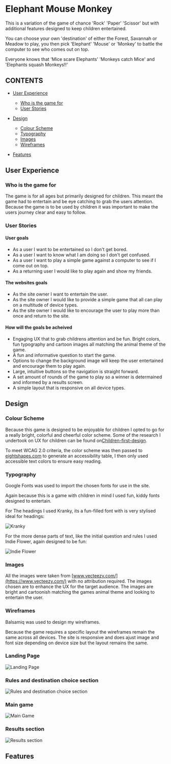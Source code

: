 # Elephant Mouse Monkey

This is a variation of the game of chance 'Rock' 'Paper' 'Scissor' but with additional features designed to keep children entertained.

You can choose your own 'destination' of either the Forest, Savannah or Meadow to play, you then pick 'Elephant' 'Mouse' or 'Monkey' to battle the computer to see who comes out on top.

Everyone knows that 'Mice scare Elephants' 'Monkeys catch Mice' and 'Elephants squash Monkeys!!'



## CONTENTS

* [User Experience](#user-experience)
  * [Who is the game for](#who-is-the-game-for)
  * [User Stories](#user-stories)

* [Design](#design)
  * [Colour Scheme](#colour-scheme)
  * [Typography](#typography)
  * [Images](#images)
  * [Wireframes](#wireframes)

* [Features](#features)


## User Experience

### Who is the game for


The game is for all ages but primarily designed for children.
This meant the game had to entertain and be eye catching to grab the users attention.
Because the game is to be used by children it was important to make the users journey clear and easy to follow.  

### User Stories  

#### User goals

* As a user I want to be entertained so I don't get bored.
* As a user I want to know what I am doing so I don't get confused.
* As a user I want to play a simple game against a computer to see if I come out on top. 
* As a returning user I would like to play again and show my friends.

#### The websites goals

* As the site owner I want to entertain the user.
* As the site owner I would like to provide a simple game that all can play on a multitude of device types.
* As the site owner I would like to encourage the user to play more than once and return to the site.

#### How will the goals be acheived

* Engaging UX that to grab childrens attention and be fun. Bright colors, fun typography and cartoon images all matching the animal theme of the game.
* A fun and informative question to start the game.
* Options to change the background image will keep the user entertained and encourage them to play again.
* Large, intuitive buttons so the navigation is straight forward.
* A set amount of rounds of the game to play so a winner is determained and informed by a results screen.
* A simple layout that is responsive on all device types.


## Design


### Colour Scheme


Because this game is designed to be enjoyable for children I opted to go for a really bright, colorful and cheerful color scheme. Some of the research I undertook on UX for children can be found on[Children-first-design](https://uxdesign.cc/ux-for-kids-responsible-matter-802bd12fe28c).

To meet WCAG 2.0 criteria, the color scheme was then passed to [eightshapes.com](https://contrast-grid.eightshapes.com/) to generate an accessibility table, I then only used accessible text colors to ensure easy reading.

### Typography

Google Fonts was used to import the chosen fonts for use in the site.

Again because this is a game with children in mind I used fun, kiddy fonts designed to entertain.

For The headings I used Kranky, its a fun-filled font with is very stylised ideal for headings:

![Kranky](assets/media/kranky.PNG)

For the more dense parts of text, like the initial question and rules I used Indie Flower, again designed to be fun:

![Indie Flower](assets/media/indie-flower.PNG)


### Images

All the images were taken from [www.vecteezy.com/](https://www.vecteezy.com/) with no attribution required.
The images chosen are to enhance the UX for the target audience. The images are bright and cartoonish matching the games animal theme and looking to entertain the user.

### Wireframes

Balsamiq was used to design my wireframes.

Because the game requires a specific layout the wireframes remain the same across all devices.
The site is responsive and does ajust image and font size depending on device size but the layout remains the same.


### Landing Page


![Landing Page](assets/media/wireframes/landing.png)


### Rules and destination choice section


![Rules and destination choice section](assets/media/wireframes/rules.png)


### Main game


![Main Game](assets/media/wireframes/game.png)


### Results section


![Results section](assets/media/wireframes/results.png)

## Features
